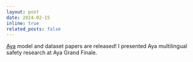 ```yaml
---
layout: post
date: 2024-02-15
inline: true
related_posts: false
---
```


[Aya](https://cohere.com/research/aya) model and dataset papers are released! I presented Aya multilingual safety research at Aya Grand Finale. 